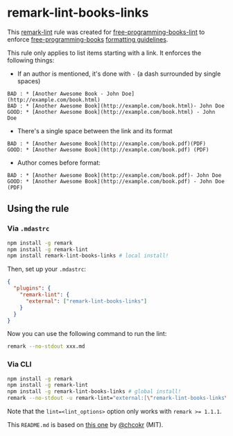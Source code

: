# remark-lint-books-links

This [remark-lint](https://github.com/wooorm/remark-lint) rule was created for [free-programming-books-lint](https://github.com/vhf/free-programming-books-lint) to enforce [free-programming-books](https://github.com/vhf/free-programming-books) [formatting guidelines](https://github.com/vhf/free-programming-books/blob/master/CONTRIBUTING.md#formatting).

This rule only applies to list items starting with a link. It enforces the following things:

- If an author is mentioned, it's done with ` - ` (a dash surrounded by single spaces)

```
BAD : * [Another Awesome Book - John Doe](http://example.com/book.html)
BAD : * [Another Awesome Book](http://example.com/book.html)- John Doe
GOOD: * [Another Awesome Book](http://example.com/book.html) - John Doe
```

- There's a single space between the link and its format

```
BAD : * [Another Awesome Book](http://example.com/book.pdf)(PDF)
GOOD: * [Another Awesome Book](http://example.com/book.pdf) (PDF)
```

- Author comes before format:

```
BAD : * [Another Awesome Book](http://example.com/book.pdf)- John Doe
GOOD: * [Another Awesome Book](http://example.com/book.pdf) - John Doe (PDF)
```

## Using the rule

### Via `.mdastrc`

```bash
npm install -g remark
npm install -g remark-lint
npm install remark-lint-books-links # local install!
```

Then, set up your `.mdastrc`:

```JSON
{
  "plugins": {
    "remark-lint": {
      "external": ["remark-lint-books-links"]
    }
  }
}
```

Now you can use the following command to run the lint:

```bash
remark --no-stdout xxx.md
```

### Via CLI

```bash
npm install -g remark
npm install -g remark-lint
npm install -g remark-lint-books-links # global install!
remark --no-stdout -u remark-lint="external:[\"remark-lint-books-links\"]" xxx.md
```

Note that the `lint=<lint_options>` option only works with `remark >= 1.1.1`.

This `README.md` is based on [this one](https://github.com/chcokr/mdast-lint-sentence-newline/blob/250b106c9e19b387270099cf16f17a84643f8944/README.md) by [@chcokr](https://github.com/chcokr) (MIT).
